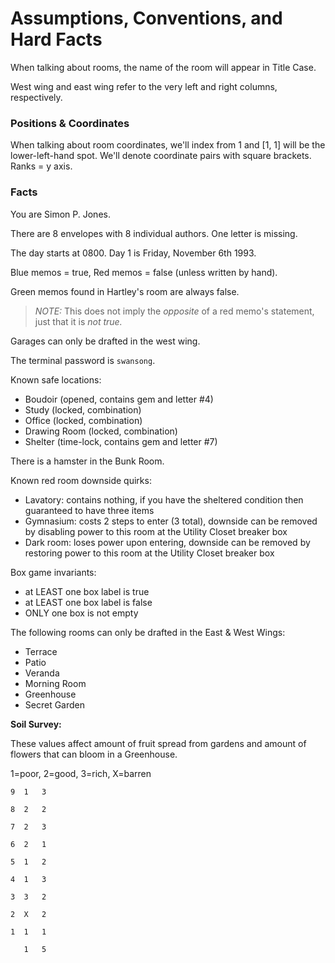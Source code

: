 # Assumptions, Conventions, and Hard Facts

When talking about rooms, the name of the room will appear in Title Case.

West wing and east wing refer to the very left and right columns, respectively.

### Positions & Coordinates

When talking about room coordinates, we'll index from 1 and [1, 1] will be the lower-left-hand spot. We'll denote coordinate pairs with square brackets. Ranks = y axis.

### Facts

You are Simon P. Jones.

There are 8 envelopes with 8 individual authors. One letter is missing.

The day starts at 0800. Day 1 is Friday, November 6th 1993.

Blue memos = true, Red memos = false (unless written by hand).

Green memos found in Hartley's room are always false.

> _NOTE:_ This does not imply the _opposite_ of a red memo's statement, just that it is _not true._

Garages can only be drafted in the west wing.

The terminal password is `swansong`.

Known safe locations:
- Boudoir (opened, contains gem and letter #4)
- Study (locked, combination)
- Office (locked, combination)
- Drawing Room (locked, combination)
- Shelter (time-lock, contains gem and letter #7)

There is a hamster in the Bunk Room.

Known red room downside quirks:
- Lavatory: contains nothing, if you have the sheltered condition then guaranteed to have three items
- Gymnasium: costs 2 steps to enter (3 total), downside can be removed by disabling power to this room at the Utility Closet breaker box
- Dark room: loses power upon entering, downside can be removed by restoring power to this room at the Utility Closet breaker box

Box game invariants:
- at LEAST one box label is true
- at LEAST one box label is false
- ONLY one box is not empty

The following rooms can only be drafted in the East & West Wings:
- Terrace
- Patio
- Veranda
- Morning Room
- Greenhouse
- Secret Garden

**Soil Survey:**

These values affect amount of fruit spread from gardens and amount of flowers that can bloom in a Greenhouse.

1=poor, 2=good, 3=rich, X=barren

```
9  1   3

8  2   2

7  2   3

6  2   1

5  1   2

4  1   3

3  3   2

2  X   2

1  1   1

   1   5
```
